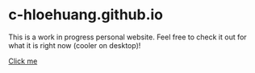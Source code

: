 # c-hloehuang.github.io

This is a work in progress personal website. Feel free to check it out for what it is right now (cooler on desktop)!

[Click me](https://c-hloehuang.github.io/)

